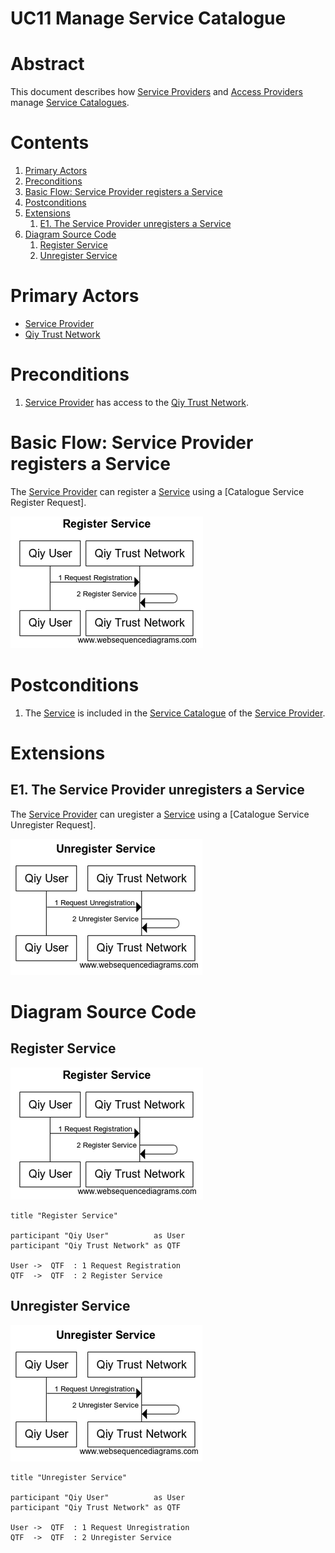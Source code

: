 # UC11 Manage Service Catalogue


# Abstract

This document describes how [Service Providers](../Definitions.md#service-provider) and [Access Providers](../Definitions.md#access-provider) manage [Service Catalogues](../Definitions.md#service-catalogue).


# Contents


1. [Primary Actors](#primary-actors)
1. [Preconditions](#preconditions)
1. [Basic Flow: Service Provider registers a Service](#basic-flow-service-provider-registers-a-service)
1. [Postconditions](#postconditions)
1. [Extensions](#extensions)
	1. [E1. The Service Provider unregisters a Service](#e1-the-service-provider-unregisters-a-service)
1. [Diagram Source Code](#diagram-source-code)
	1. [Register Service](#register-service)
	1. [Unregister Service](#unregister-service)


# Primary Actors

* [Service Provider](../Definitions.md#service-provider)
* [Qiy Trust Network](../Definitions.md#qiy-trust-network)


# Preconditions

1. [Service Provider](../Definitions.md#service-provider) has access to the [Qiy Trust Network](../Definitions.md#qiy-trust-network).


# Basic Flow: Service Provider registers a Service

The [Service Provider](../Definitions.md#service-provider) can register a [Service](../Definitions.md#service) using a [Catalogue Service Register Request].

![Register Service](../images/Register_Service_-_UC11.png)


# Postconditions

1. The [Service](../Definitions.md#service) is included in the [Service Catalogue](../Definitions.md#service-catalogue) of the [Service Provider](../Definitions.md#service-provider).


# Extensions

## E1. The Service Provider unregisters a Service

The [Service Provider](../Definitions.md#service-provider) can uregister a [Service](../Definitions.md#service) using a [Catalogue Service Unregister Request].

![Unregister Service](../images/Unregister_Service_-_UC11.png)


# Diagram Source Code

## Register Service

![Register Service](../images/Register_Service_-_UC11.png)

```
title "Register Service"

participant "Qiy User"          as User
participant "Qiy Trust Network" as QTF

User ->  QTF  : 1 Request Registration
QTF  ->  QTF  : 2 Register Service
```

## Unregister Service

![Unregister Service](../images/Unregister_Service_-_UC11.png)

```
title "Unregister Service"

participant "Qiy User"          as User
participant "Qiy Trust Network" as QTF

User ->  QTF  : 1 Request Unregistration
QTF  ->  QTF  : 2 Unregister Service
```

